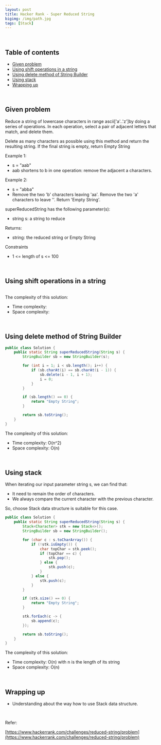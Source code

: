```yaml
---
layout: post
title: Hacker Rank - Super Reduced String
bigimg: /img/path.jpg
tags: [Stack]
---
```




<br>

## Table of contents
- [Given problem](#given-problem)
- [Using shift operations in a string](#using-shift-operations-in-a-string)
- [Using delete method of String Builder](#using-delete-method-of-string-builder)
- [Using stack](#using-stack)
- [Wrapping up](#wrapping-up)


<br>

## Given problem

Reduce a string of lowercase characters in range ascii['a'..'z']by doing a series of operations. In each operation, select a pair of adjacent letters that match, and delete them.

Delete as many characters as possible using this method and return the resulting string. If the final string is empty, return Empty String

Example 1:
- s = "aab"
- aab shortens to b in one operation: remove the adjacent a characters.

Example 2:
- s = "abba"
- Remove the two 'b' characters leaving 'aa'. Remove the two 'a' characters to leave ''. Return 'Empty String'.

superReducedString has the following parameter(s):
- string s: a string to reduce

Returns:
- string: the reduced string or Empty String

Constraints
- 1 <= length of s <= 100


<br>

## Using shift operations in a string


```java

```


The complexity of this solution:
- Time complexity:
- Space complexity: 

<br>

## Using delete method of String Builder


```java
public class Solution {
    public static String superReducedString(String s) {
        StringBuilder sb = new StringBuilder(s);

        for (int i = 1; i < sb.length(); i++) {
            if (sb.charAt(i) == sb.charAt(i - 1)) {
                sb.delete(i - 1, i + 1);
                i = 0;
            }
        }

        if (sb.length() == 0) {
            return "Empty String";
        }

        return sb.toString();
    }
}
```

The complexity of this solution:
- Time complexity: O(n^2)
- Space complexity: O(n)

<br>

## Using stack

When iterating our input parameter string s, we can find that:
- It need to remain the order of characters.
- We always compare the current character with the previous character.

So, choose Stack data structure is suitable for this case.

```java
public class Solution {
    public static String superReducedString(String s) {
        Stack<Character> stk = new Stack<>();
        StringBuilder sb = new StringBuilder();

        for (char c : s.toCharArray()) {
            if (!stk.isEmpty()) {
                char topChar = stk.peek();
                if (topChar == c) {
                    stk.pop();
                } else {
                    stk.push(c);
                }
            } else {
                stk.push(c);
            }
        }

        if (stk.size() == 0) {
            return "Empty String";
        }

        stk.forEach(c -> {
            sb.append(c);
        });

        return sb.toString();
    }
}
```

The complexity of this solution:
- Time complexity: O(n) with n is the length of its string
- Space complexity: O(n)


<br>

## Wrapping up

- Understanding about the way how to use Stack data structure.


<br>

Refer:

[https://www.hackerrank.com/challenges/reduced-string/problem](https://www.hackerrank.com/challenges/reduced-string/problem)